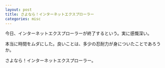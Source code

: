 ```yaml
---
layout: post
title: さよなら！インターネットエクスプローラー
categories: misc
---
```


今日、インターネットエクスプローラーが終了するという。実に感慨深い。

本当に時間をムダにした。良いことは、多少の忍耐力が身についたことであろうか。

さよなら！インターネットエクスプローラー。
